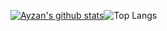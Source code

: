 [![Ayzan's github stats](https://github-readme-stats.vercel.app/api?username=ayzansalt)](https://ayzan.tech/)![Top Langs](https://github-readme-stats.vercel.app/api/top-langs/?username=ayzansalt&layout=compact)
